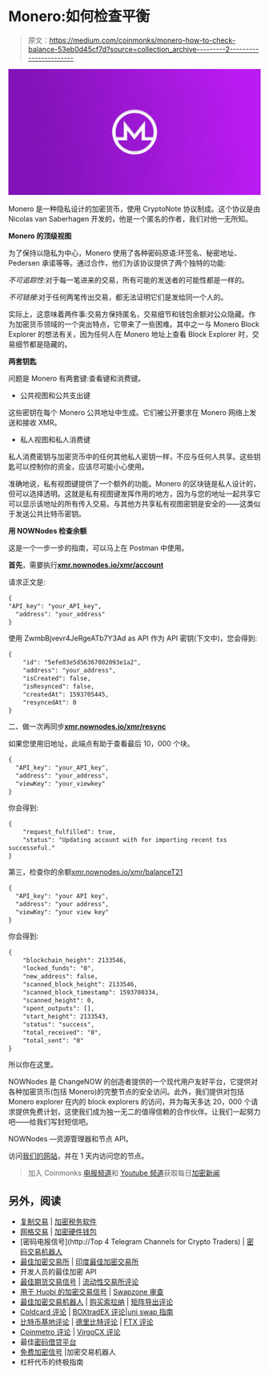 # Monero:如何检查平衡

> 原文：<https://medium.com/coinmonks/monero-how-to-check-balance-53eb0d45cf7d?source=collection_archive---------2----------------------->

![](img/efb7b110ae704022919e42bec8e909af.png)

Monero 是一种隐私设计的加密货币，使用 CryptoNote 协议制成。这个协议是由 Nicolas van Saberhagen 开发的，他是一个匿名的作者，我们对他一无所知。

**Monero 的顶级视图**

为了保持以隐私为中心，Monero 使用了各种密码原语:环签名、秘密地址、Pedersen 承诺等等。通过合作，他们为该协议提供了两个独特的功能:

*不可追踪性*:对于每一笔进来的交易，所有可能的发送者的可能性都是一样的。

*不可链接*:对于任何两笔传出交易，都无法证明它们是发给同一个人的。

实际上，这意味着两件事:交易方保持匿名，交易细节和钱包余额对公众隐藏。作为加密货币领域的一个突出特点，它带来了一些困难。其中之一与 Monero Block Explorer 的想法有关，因为任何人在 Monero 地址上查看 Block Explorer 时，交易细节都是隐藏的。

**两套钥匙**

问题是 Monero 有两套键:查看键和消费键。

*   公共视图和公共支出键

这些密钥在每个 Monero 公共地址中生成。它们被公开要求在 Monero 网络上发送和接收 XMR。

*   私人视图和私人消费键

私人消费密钥与加密货币中的任何其他私人密钥一样，不应与任何人共享。这些钥匙可以控制你的资金，应该尽可能小心使用。

准确地说，私有视图键提供了一个额外的功能。Monero 的区块链是私人设计的，但可以选择透明。这就是私有视图键发挥作用的地方，因为与您的地址一起共享它可以显示该地址的所有传入交易。与其他方共享私有视图密钥是安全的——这类似于发送公共比特币密钥。

**用 NOWNodes 检查余额**

这是一个一步一步的指南，可以马上在 Postman 中使用。

**首先**，需要执行[**xmr.nownodes.io/xmr/account**](https://xmr.nownodes.io/xmr/account)

请求正文是:

```
{
"API_key": "your_API_key",
  "address": "your_address"
}
```

使用 ZwmbBjvevr4JeRgeATb7Y3Ad as API 作为 API 密钥(下文中)，您会得到:

```
{
    "id": "5efe03e5d56367002093e1a2",
    "address": "your_address",
    "isCreated": false,
    "isResynced": false,
    "createdAt": 1593705445,
    "resyncedAt": 0
}
```

二、做一次再同步[**xmr.nownodes.io/xmr/resync**](https://xmr.nownodes.io/xmr/resync)

如果您使用旧地址，此端点有助于查看最后 10，000 个块。

```
{
  "API_key": "your_API_key",
  "address": "your_address",
  "viewKey": "your_viewkey"
}
```

你会得到:

```
{
    "request_fulfilled": true,
    "status": "Updating account with for importing recent txs successeful."
}
```

第三，检查你的余额[xmr.nownodes.io/xmr/balanceT21](https://xmr.nownodes.io/xmr/balance)

```
{
  "API_key": "your API key",
  "address": "your address",
  "viewKey": "your view key"
}
```

你会得到:

```
{
    "blockchain_height": 2133546,
    "locked_funds": "0",
    "new_address": false,
    "scanned_block_height": 2133546,
    "scanned_block_timestamp": 1593700334,
    "scanned_height": 0,
    "spent_outputs": [],
    "start_height": 2133543,
    "status": "success",
    "total_received": "0",
    "total_sent": "0"
}
```

所以你在这里。

NOWNodes 是 ChangeNOW 的创造者提供的一个现代用户友好平台，它提供对各种加密货币(包括 Monero)的完整节点的安全访问。此外，我们提供对包括 Monero explorer 在内的 block explorers 的访问，并为每天多达 20，000 个请求提供免费计划，这使我们成为独一无二的值得信赖的合作伙伴。让我们一起努力吧——给我们写封短信吧。

NOWNodes —资源管理器和节点 API。

访问[我们的网站](http://nownodes.io/)，并在 1 天内访问您的节点。

> 加入 Coinmonks [电报频道](https://t.me/coincodecap)和 [Youtube 频道](https://www.youtube.com/c/coinmonks/videos)获取每日[加密新闻](http://coincodecap.com/)

## 另外，阅读

*   [复制交易](/coinmonks/top-10-crypto-copy-trading-platforms-for-beginners-d0c37c7d698c) | [加密税务软件](/coinmonks/crypto-tax-software-ed4b4810e338)
*   [网格交易](https://coincodecap.com/grid-trading) | [加密硬件钱包](/coinmonks/the-best-cryptocurrency-hardware-wallets-of-2020-e28b1c124069)
*   [密码电报信号](http://Top 4 Telegram Channels for Crypto Traders) | [密码交易机器人](/coinmonks/crypto-trading-bot-c2ffce8acb2a)
*   [最佳加密交易所](/coinmonks/crypto-exchange-dd2f9d6f3769) | [印度最佳加密交易所](/coinmonks/bitcoin-exchange-in-india-7f1fe79715c9)
*   开发人员的最佳加密 API
*   [最佳期货交易信号](https://coincodecap.com/futures-trading-signals) | [流动性交易所评论](https://coincodecap.com/liquid-exchange-review)
*   [用于 Huobi 的加密交易信号](https://coincodecap.com/huobi-crypto-trading-signals) | [Swapzone 审查](/coinmonks/swapzone-review-crypto-exchange-data-aggregator-e0ad78e55ed7)
*   [最佳加密交易机器人](/coinmonks/crypto-trading-bot-c2ffce8acb2a) | [购买索拉纳](https://coincodecap.com/buy-solana) | [矩阵导出评论](https://coincodecap.com/matrixport-review)
*   [Coldcard 评论](https://coincodecap.com/coldcard-review) | [BOXtradEX 评论](https://coincodecap.com/boxtradex-review)|[uni swap 指南](https://coincodecap.com/uniswap)
*   [比特币基地评论](/coinmonks/coinbase-review-6ef4e0f56064) | [德里比特评论](/coinmonks/deribit-review-options-fees-apis-and-testnet-2ca16c4bbdb2) | [FTX 评论](/coinmonks/ftx-crypto-exchange-review-53664ac1198f)
*   [Coinmetro 评论](https://coincodecap.com/coinmetro-review) | [VirgoCX 评论](https://coincodecap.com/virgocx-review)
*   最佳[密码借贷平台](/coinmonks/top-5-crypto-lending-platforms-in-2020-that-you-need-to-know-a1b675cec3fa)
*   [免费加密信号](/coinmonks/free-crypto-signals-48b25e61a8da) |加密交易机器人
*   杠杆代币的终极指南
